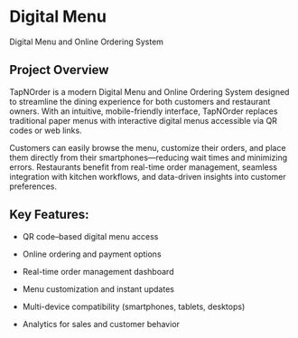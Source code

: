 # Digital Menu

Digital Menu and Online Ordering System

## Project Overview
TapNOrder is a modern Digital Menu and Online Ordering System designed to streamline the dining experience for both customers and restaurant owners. With an intuitive, mobile-friendly interface, TapNOrder replaces traditional paper menus with interactive digital menus accessible via QR codes or web links.

Customers can easily browse the menu, customize their orders, and place them directly from their smartphones—reducing wait times and minimizing errors. Restaurants benefit from real-time order management, seamless integration with kitchen workflows, and data-driven insights into customer preferences.

## Key Features:

- QR code–based digital menu access

- Online ordering and payment options

- Real-time order management dashboard

- Menu customization and instant updates

- Multi-device compatibility (smartphones, tablets, desktops)

- Analytics for sales and customer behavior
